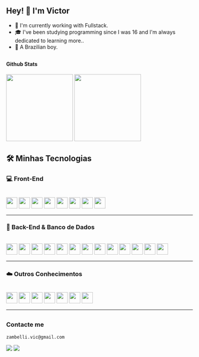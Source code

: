## Hey! 👋 I'm Victor

- 💼 I'm currently working with Fullstack.
- 🎓 I've been studying programming since I was 16 and I'm always dedicated to learning more..
- 💚 A Brazilian boy.

##

#### Github Stats

<div>
  <img height="180em" src="https://github-readme-stats.vercel.app/api?username=victorzambelli&show_icons=true&theme=dark&include_all_commits=true&count_private=true"/>
  <img height="180em" src="https://github-readme-stats.vercel.app/api/top-langs/?username=victorzambelli&layout=compact&langs_count=16&theme=dark"/>
</div>

##

## 🛠️ Minhas Tecnologias

### 💻 Front-End

<div style="display: inline_block"><br>
  <img src="https://cdn.jsdelivr.net/gh/devicons/devicon/icons/html5/html5-original.svg" height="30"/>
  <img src="https://cdn.jsdelivr.net/gh/devicons/devicon/icons/css3/css3-original.svg" height="30"/>
  <img src="https://cdn.jsdelivr.net/gh/devicons/devicon/icons/sass/sass-original.svg" height="30"/>
  <img src="https://cdn.jsdelivr.net/gh/devicons/devicon/icons/bootstrap/bootstrap-original.svg" height="30"/>
  <img src="https://cdn.jsdelivr.net/gh/devicons/devicon/icons/javascript/javascript-plain.svg" height="30"/>
  <img src="https://cdn.jsdelivr.net/gh/devicons/devicon/icons/typescript/typescript-plain.svg" height="30"/>
  <img src="https://cdn.jsdelivr.net/gh/devicons/devicon/icons/react/react-original.svg" height="30"/>
  <img src="https://cdn.jsdelivr.net/gh/devicons/devicon@latest/icons/tailwindcss/tailwindcss-original.svg" height="30"/>
</div>

---

### 🧠 Back-End & Banco de Dados

<div style="display: inline_block"><br>
  <img src="https://cdn.jsdelivr.net/gh/devicons/devicon/icons/nodejs/nodejs-original.svg" height="30"/>
  <img src="https://cdn.jsdelivr.net/gh/devicons/devicon/icons/npm/npm-original-wordmark.svg" height="30"/>
  <img src="https://cdn.jsdelivr.net/gh/devicons/devicon/icons/pnpm/pnpm-original.svg" height="30"/>
  <img src="https://cdn.jsdelivr.net/gh/devicons/devicon/icons/express/express-original.svg" height="30"/>
  <img src="https://cdn.jsdelivr.net/gh/devicons/devicon/icons/jquery/jquery-original.svg" height="30"/>
  <img src="https://cdn.jsdelivr.net/gh/devicons/devicon/icons/yarn/yarn-original.svg" height="30"/>
  <img src="https://cdn.jsdelivr.net/gh/devicons/devicon/icons/git/git-original.svg" height="30"/>
  <img src="https://cdn.jsdelivr.net/gh/devicons/devicon/icons/github/github-original.svg" height="30"/>
  <img src="https://cdn.jsdelivr.net/gh/devicons/devicon/icons/mysql/mysql-original.svg" height="30"/>
  <img src="https://cdn.jsdelivr.net/gh/devicons/devicon/icons/postgresql/postgresql-original.svg" height="30"/>
  <img src="https://cdn.jsdelivr.net/gh/devicons/devicon/icons/mongodb/mongodb-original.svg" height="30"/>
  <img src="https://cdn.jsdelivr.net/gh/devicons/devicon/icons/microsoftsqlserver/microsoftsqlserver-plain.svg" height="30"/>
  <img src="https://cdn.jsdelivr.net/gh/devicons/devicon/icons/mariadb/mariadb-original.svg" height="30"/>
</div>

---

### ☁️ Outros Conhecimentos

<div style="display: inline_block"><br>
  <img src="https://cdn.jsdelivr.net/gh/devicons/devicon/icons/windows8/windows8-original.svg" height="30"/>
  <img src="https://cdn.jsdelivr.net/gh/devicons/devicon/icons/vscode/vscode-original.svg" height="30"/>
  <img src="https://cdn.jsdelivr.net/gh/devicons/devicon/icons/docker/docker-original.svg" height="30"/>
  <img src="https://cdn.jsdelivr.net/gh/devicons/devicon/icons/amazonwebservices/amazonwebservices-original-wordmark.svg" height="30"/>
  <img src="https://cdn.jsdelivr.net/gh/devicons/devicon/icons/python/python-original.svg" height="30"/>
  <img src="https://cdn.jsdelivr.net/gh/devicons/devicon/icons/lua/lua-original.svg" height="30"/>
  <img src="https://cdn.jsdelivr.net/gh/devicons/devicon/icons/java/java-original.svg" height="30"/>
</div>

---
  
##
### Contacte me

```{r klippy, echo=FALSE, include=TRUE}
zambelli.vic@gmail.com
```
  
<div>
  <a href="https://www.linkedin.com/in/victor-zambelli" target="_blank"><img src="https://img.shields.io/badge/-LinkedIn-%230077B5?style=for-the-badge&logo=linkedin&logoColor=white" target="_blank"></a>
  <a href="https://victorzambelli.github.io/" target="_blank"><img src="https://img.shields.io/badge/-Portfolio-27272A?style=for-the-badge&logo=dogecoin&logoColor=3b99f6" target="_blank"></a>
</div>
